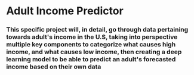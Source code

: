 # Adult Income Predictor

### This specific project will, in detail, go through data pertaining towards adult's income in the U.S, taking into perspective multiple key components to categorize what causes high income, and what causes low income, then creating a deep learning model to be able to predict an adult's forecasted income based on their own data

